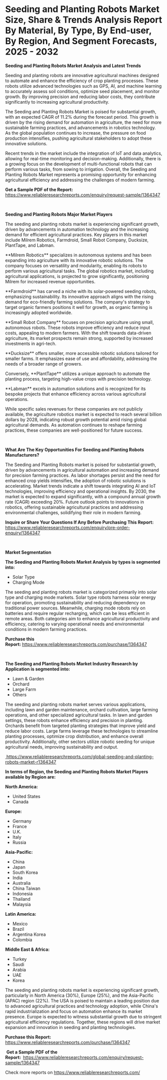 <p><h1>Seeding and Planting Robots Market Size, Share & Trends Analysis Report By Material, By Type, By End-user, By Region, And Segment Forecasts, 2025 - 2032</h1></p><p><strong>Seeding and Planting Robots Market Analysis and Latest Trends</strong></p>
<p><p>Seeding and planting robots are innovative agricultural machines designed to automate and enhance the efficiency of crop planting processes. These robots utilize advanced technologies such as GPS, AI, and machine learning to accurately assess soil conditions, optimize seed placement, and monitor growth. By improving precision and reducing labor costs, they contribute significantly to increasing agricultural productivity.</p><p>The Seeding and Planting Robots Market is poised for substantial growth, with an expected CAGR of 11.2% during the forecast period. This growth is driven by the rising demand for automation in agriculture, the need for more sustainable farming practices, and advancements in robotics technology. As the global population continues to increase, the pressure on food production intensifies, pushing agricultural stakeholders to adopt these innovative solutions.</p><p>Recent trends in the market include the integration of IoT and data analytics, allowing for real-time monitoring and decision-making. Additionally, there is a growing focus on the development of multi-functional robots that can perform various tasks, from sowing to irrigation. Overall, the Seeding and Planting Robots Market represents a promising opportunity for enhancing agricultural efficiency and addressing the challenges of modern farming.</p></p>
<p><strong>Get a Sample PDF of the Report:&nbsp;</strong> <a href="https://www.reliableresearchreports.com/enquiry/request-sample/1364347?utm_campaign=3309&utm_medium=2&utm_source=Github&utm_content=ia&utm_term=12042025&utm_id=seeding-and-planting-robots">https://www.reliableresearchreports.com/enquiry/request-sample/1364347</a></p>
<p>&nbsp;</p>
<p><strong>Seeding and Planting Robots Major Market Players</strong></p>
<p><p>The seeding and planting robots market is experiencing significant growth, driven by advancements in automation technology and the increasing demand for efficient agricultural practices. Key players in this market include Milrem Robotics, Farmdroid, Small Robot Company, Ducksize, PlantTape, and Labman.</p><p>**Milrem Robotics** specializes in autonomous systems and has been expanding into agriculture with its innovative robotic solutions. The company focuses on versatility and modularity, enabling its robots to perform various agricultural tasks. The global robotics market, including agricultural applications, is projected to grow significantly, positioning Milrem for increased revenue opportunities.</p><p>**Farmdroid** has carved a niche with its solar-powered seeding robots, emphasizing sustainability. Its innovative approach aligns with the rising demand for eco-friendly farming solutions. The company's strategy to target organic farmers positions it well for growth, as organic farming is increasingly adopted worldwide.</p><p>**Small Robot Company** focuses on precision agriculture using small, autonomous robots. These robots improve efficiency and reduce input costs, appealing to modern farmers. With the shift towards data-driven agriculture, its market prospects remain strong, supported by increased investments in agri-tech.</p><p>**Ducksize** offers smaller, more accessible robotic solutions tailored for smaller farms. It emphasizes ease of use and affordability, addressing the needs of a broader range of growers.</p><p>Conversely, **PlantTape** utilizes a unique approach to automate the planting process, targeting high-value crops with precision technology. </p><p>**Labman** excels in automation solutions and is recognized for its bespoke projects that enhance efficiency across various agricultural operations.</p><p>While specific sales revenues for these companies are not publicly available, the agriculture robotics market is expected to reach several billion dollars by 2028, indicating robust growth potential amid rising global agricultural demands. As automation continues to reshape farming practices, these companies are well-positioned for future success.</p></p>
<p>&nbsp;</p>
<p><strong>What Are The Key Opportunities For Seeding and Planting Robots Manufacturers?</strong></p>
<p><p>The Seeding and Planting Robots market is poised for substantial growth, driven by advancements in agricultural automation and increasing demand for precision farming practices. As labor shortages persist and the need for enhanced crop yields intensifies, the adoption of robotic solutions is accelerating. Market trends indicate a shift towards integrating AI and IoT technologies, improving efficiency and operational insights. By 2030, the market is expected to expand significantly, with a compound annual growth rate (CAGR) exceeding 20%. Future outlook points to innovations in robotics, offering sustainable agricultural practices and addressing environmental challenges, solidifying their role in modern farming.</p></p>
<p><strong>Inquire or Share Your Questions If Any Before Purchasing This Report:</strong> <a href="https://www.reliableresearchreports.com/enquiry/pre-order-enquiry/1364347?utm_campaign=3309&utm_medium=2&utm_source=Github&utm_content=ia&utm_term=12042025&utm_id=seeding-and-planting-robots">https://www.reliableresearchreports.com/enquiry/pre-order-enquiry/1364347</a></p>
<p>&nbsp;</p>
<p><strong>Market Segmentation</strong></p>
<p><strong>The Seeding and Planting Robots Market Analysis by types is segmented into:</strong></p>
<p><ul><li>Solar Type</li><li>Charging Mode</li></ul></p>
<p><p>The seeding and planting robots market is categorized primarily into solar type and charging mode markets. Solar type robots harness solar energy for operation, promoting sustainability and reducing dependency on traditional power sources. Meanwhile, charging mode robots rely on batteries and require regular recharging, which can be less efficient in remote areas. Both categories aim to enhance agricultural productivity and efficiency, catering to varying operational needs and environmental conditions in modern farming practices.</p></p>
<p><strong>Purchase this Report:&nbsp;</strong><a href="https://www.reliableresearchreports.com/purchase/1364347?utm_campaign=3309&utm_medium=2&utm_source=Github&utm_content=ia&utm_term=12042025&utm_id=seeding-and-planting-robots">https://www.reliableresearchreports.com/purchase/1364347</a></p>
<p>&nbsp;</p>
<p><strong>The Seeding and Planting Robots Market Industry Research by Application is segmented into:</strong></p>
<p><ul><li>Lawn & Garden</li><li>Orchard</li><li>Large Farm</li><li>Others</li></ul></p>
<p><p>The seeding and planting robots market serves various applications, including lawn and garden maintenance, orchard cultivation, large farming operations, and other specialized agricultural tasks. In lawn and garden settings, these robots enhance efficiency and precision in planting. Orchards benefit from targeted planting strategies that improve yield and reduce labor costs. Large farms leverage these technologies to streamline planting processes, optimize crop distribution, and enhance overall productivity. Additionally, other sectors utilize robotic seeding for unique agricultural needs, improving sustainability and output.</p></p>
<p><a href="https://www.reliableresearchreports.com/global-seeding-and-planting-robots-market-r1364347?utm_campaign=3309&utm_medium=2&utm_source=Github&utm_content=ia&utm_term=12042025&utm_id=seeding-and-planting-robots">&nbsp;https://www.reliableresearchreports.com/global-seeding-and-planting-robots-market-r1364347</a></p>
<p><strong>In terms of Region, the Seeding and Planting Robots Market Players available by Region are:</strong></p>
<p>
    <p> <strong> North America: </strong>
        <ul>
            <li>United States</li>
            <li>Canada</li>
        </ul>
        </p> 
    <p> <strong> Europe: </strong>
        <ul>
            <li>Germany</li>
            <li>France</li>
            <li>U.K.</li>
            <li>Italy</li>
            <li>Russia</li>
        </ul>
        </p> 
    <p> <strong> Asia-Pacific: </strong>
        <ul>
            <li>China</li>
            <li>Japan</li>
            <li>South Korea</li>
            <li>India</li>
            <li>Australia</li>
            <li>China Taiwan</li>
            <li>Indonesia</li>
            <li>Thailand</li>
            <li>Malaysia</li>
        </ul>
        </p> 
    <p> <strong> Latin America: </strong>
        <ul>
            <li>Mexico</li>
            <li>Brazil</li>
            <li>Argentina Korea</li>
            <li>Colombia</li>
        </ul>
        </p> 
    <p> <strong> Middle East & Africa: </strong>
        <ul>
            <li>Turkey</li>
            <li>Saudi</li>
            <li>Arabia</li>
            <li>UAE</li>
            <li>Korea</li>
        </ul>
    </p>
    </p>
<p><p>The seeding and planting robots market is experiencing significant growth, particularly in North America (30%), Europe (25%), and the Asia-Pacific (APAC) region (22%). The USA is poised to maintain a leading position due to advanced agricultural practices and technology adoption, while China's rapid industrialization and focus on automation enhance its market presence. Europe is expected to witness substantial growth due to stringent agricultural efficiency regulations. Together, these regions will drive market expansion and innovation in seeding and planting technologies.</p></p>
<p><strong>Purchase this Report: </strong><a href="https://www.reliableresearchreports.com/purchase/1364347?utm_campaign=3309&utm_medium=2&utm_source=Github&utm_content=ia&utm_term=12042025&utm_id=seeding-and-planting-robots">https://www.reliableresearchreports.com/purchase/1364347</a></p>
<p>&nbsp;<strong>Get a Sample PDF of the Report:&nbsp;&nbsp;</strong><a href="https://www.reliableresearchreports.com/enquiry/request-sample/1364347?utm_campaign=3309&utm_medium=2&utm_source=Github&utm_content=ia&utm_term=12042025&utm_id=seeding-and-planting-robots">https://www.reliableresearchreports.com/enquiry/request-sample/1364347</a></p>
<p><strong></strong></p>
<p>Check more reports on <a href="https://www.reliableresearchreports.com/?utm_campaign=3309&utm_medium=2&utm_source=Github&utm_content=ia&utm_term=12042025&utm_id=seeding-and-planting-robots">https://www.reliableresearchreports.com/</a></p>